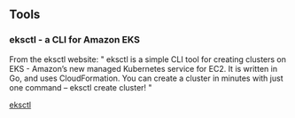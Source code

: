 

## Tools

### eksctl - a CLI for Amazon EKS

From the eksctl website: 
"
eksctl is a simple CLI tool for creating clusters on EKS - Amazon’s new managed Kubernetes service for EC2. 
It is written in Go, and uses CloudFormation. You can create a cluster in minutes with just one command – eksctl create cluster!
"

[eksctl](https://eksctl.io/)
